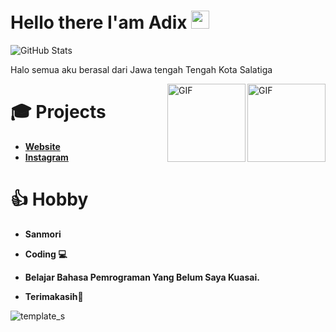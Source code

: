 # Hello there I'am Adix <img src="https://github.com/TheDudeThatCode/TheDudeThatCode/blob/master/Assets/Hi.gif" width="29px">

![GitHub Stats](https://github-readme-stats.vercel.app/api?username=NT4PS&theme=onedark&count_private=true&include_all_commits=true)

Halo semua aku berasal dari Jawa tengah Tengah Kota Salatiga

<img align="right" alt="GIF" height="125px" src="https://i.giphy.com/media/LMt9638dO8dftAjtco/200.webp" />
<img align="right" alt="GIF" height="125px" src="https://media3.giphy.com/media/ln7z2eWriiQAllfVcn/200w.webp" />


# 🎓 Projects

- [**Website**](https://NT4PS.github.io)
- [**Instagram**](https://instagram.com/ctr_adix)

# 👍 Hobby

- **Sanmori**
- **Coding 💻**
- **Belajar Bahasa Pemrograman Yang Belum Saya Kuasai.**

- **Terimakasih🙂**


![template_s](https://user-images.githubusercontent.com/52023076/93980625-b4ff2180-fd33-11ea-873d-9570cbdd30e9.gif)
